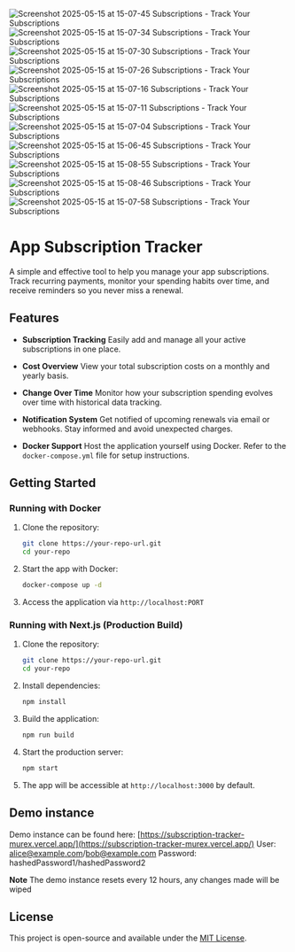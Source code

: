 ![Screenshot 2025-05-15 at 15-07-45 Subscriptions - Track Your Subscriptions](https://github.com/user-attachments/assets/92f822aa-3ecc-495e-bddc-c88e16b1de65)
![Screenshot 2025-05-15 at 15-07-34 Subscriptions - Track Your Subscriptions](https://github.com/user-attachments/assets/f57a1e6e-0049-492d-a53f-39a97d4f637c)
![Screenshot 2025-05-15 at 15-07-30 Subscriptions - Track Your Subscriptions](https://github.com/user-attachments/assets/1d82db72-340c-442c-a943-ad4558613952)
![Screenshot 2025-05-15 at 15-07-26 Subscriptions - Track Your Subscriptions](https://github.com/user-attachments/assets/0b0849ff-9d7e-4763-99d2-5705e39175ff)
![Screenshot 2025-05-15 at 15-07-16 Subscriptions - Track Your Subscriptions](https://github.com/user-attachments/assets/83d40314-7316-4e77-86c5-a43485f31dc8)
![Screenshot 2025-05-15 at 15-07-11 Subscriptions - Track Your Subscriptions](https://github.com/user-attachments/assets/f1caac76-c37a-4561-b057-0b0fb4a36ed6)
![Screenshot 2025-05-15 at 15-07-04 Subscriptions - Track Your Subscriptions](https://github.com/user-attachments/assets/61d026ee-ff3e-4435-b858-2f9f2941fb88)
![Screenshot 2025-05-15 at 15-06-45 Subscriptions - Track Your Subscriptions](https://github.com/user-attachments/assets/0496e0c7-48ca-4a2c-b04d-2c81ae150777)
![Screenshot 2025-05-15 at 15-08-55 Subscriptions - Track Your Subscriptions](https://github.com/user-attachments/assets/dd94633f-7cf9-4897-af7b-662638e1e204)
![Screenshot 2025-05-15 at 15-08-46 Subscriptions - Track Your Subscriptions](https://github.com/user-attachments/assets/8cb3cd30-c606-480f-8670-6f3a10236a0b)
![Screenshot 2025-05-15 at 15-07-58 Subscriptions - Track Your Subscriptions](https://github.com/user-attachments/assets/948b804e-6d61-458e-86d0-f7ea0386e66e)
# App Subscription Tracker

A simple and effective tool to help you manage your app subscriptions. Track recurring payments, monitor your spending habits over time, and receive reminders so you never miss a renewal.

## Features

* **Subscription Tracking**
  Easily add and manage all your active subscriptions in one place.

* **Cost Overview**
  View your total subscription costs on a monthly and yearly basis.

* **Change Over Time**
  Monitor how your subscription spending evolves over time with historical data tracking.

* **Notification System**
  Get notified of upcoming renewals via email or webhooks. Stay informed and avoid unexpected charges.

* **Docker Support**
  Host the application yourself using Docker. Refer to the `docker-compose.yml` file for setup instructions.

## Getting Started

### Running with Docker

1. Clone the repository:

   ```bash
   git clone https://your-repo-url.git
   cd your-repo
   ```

2. Start the app with Docker:

   ```bash
   docker-compose up -d
   ```

3. Access the application via `http://localhost:PORT`

### Running with Next.js (Production Build)

1. Clone the repository:

   ```bash
   git clone https://your-repo-url.git
   cd your-repo
   ```

2. Install dependencies:

   ```bash
   npm install
   ```

3. Build the application:

   ```bash
   npm run build
   ```

4. Start the production server:

   ```bash
   npm start
   ```

5. The app will be accessible at `http://localhost:3000` by default.

## Demo instance

Demo instance can be found here: [https://subscription-tracker-murex.vercel.app/](https://subscription-tracker-murex.vercel.app/)
User: alice@example.com/bob@example.com
Password: hashedPassword1/hashedPassword2

**Note** The demo instance resets every 12 hours, any changes made will be wiped

## License

This project is open-source and available under the [MIT License](LICENSE).
